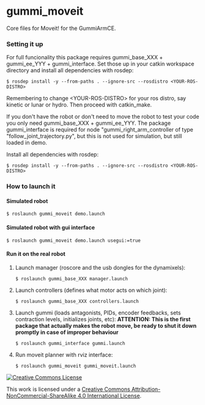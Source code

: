 # gummi_moveit
Core files for Moveit! for the GummiArmCE.

### Setting it up

For full funcionality this package requires gummi_base_XXX + gummi_ee_YYY + gummi_interface. Set those up in your catkin workspace directory and install all dependencies with rosdep:

`$ rosdep install -y --from-paths . --ignore-src --rosdistro <YOUR-ROS-DISTRO>`

Remembering to change \<YOUR-ROS-DISTRO\> for your ros distro, say kinetic or lunar or hydro. Then proceed with catkin_make. 

If you don't have the robot or don't need to move the robot to test your code you only need gummi_base_XXX + gummi_ee_YYY. The package gummi_interface is required for node "gummi_right_arm_controller of type "follow_joint_trajectory.py", but this is not used for simulation, but still loaded in demo. 


Install all dependencies with rosdep:

`$ rosdep install -y --from-paths . --ignore-src --rosdistro <YOUR-ROS-DISTRO>`

### How to launch it
#### Simulated robot

    $ roslaunch gummi_moveit demo.launch

#### Simulated robot with gui interface

    $ roslaunch gummi_moveit demo.launch usegui:=true

#### Run it on the real robot

1. Launch manager (roscore and the usb dongles for the dynamixels):

       $ roslaunch gummi_base_XXX manager.launch
    
2. Launch controllers (defines what motor acts on which joint): 

       $ roslaunch gummi_base_XXX controllers.launch

3. Launch gummi (loads antagonists, PIDs, encoder feedbacks, sets contraction levels, initializes joints, etc): **ATTENTION: This is the first package that actually makes the robot move, be ready to shut it down promptly in case of improper behaviour**

       $ roslaunch gummi_interface gummi.launch

4. Run moveit planner with rviz interface:

       $ roslaunch gummi_moveit gummi_moveit.launch


<a rel="license" href="http://creativecommons.org/licenses/by-nc-sa/4.0/"><img alt="Creative Commons License" style="border-width:0" src="https://i.creativecommons.org/l/by-nc-sa/4.0/88x31.png" /></a><br />

This work is licensed under a <a rel="license" href="http://creativecommons.org/licenses/by-nc-sa/4.0/">Creative Commons Attribution-NonCommercial-ShareAlike 4.0 International License</a>.
